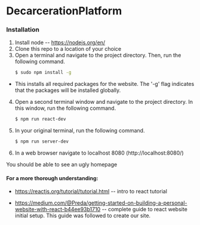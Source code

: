 # DecarcerationPlatform

### Installation

1. Install node -- https://nodejs.org/en/
2. Clone this repo to a location of your choice
3. Open a terminal and navigate to the project directory. Then, run the following command.
    ```sh
    $ sudo npm install -g
    ```
* This installs all required packages for the website. The '-g' flag indicates that the packages
will be installed globally.
4. Open a second terminal window and navigate to the project directory. In this window, run the following command.
    ```sh
    $ npm run react-dev
    ```
5. In your original terminal, run the following command.
    ```sh
    $ npm run server-dev
    ```
6. In a web browser navigate to localhost 8080 (http://localhost:8080/)

You should be able to see an ugly homepage

#### For a more thorough understanding:

* https://reactjs.org/tutorial/tutorial.html -- intro to react tutorial

* https://medium.com/@Preda/getting-started-on-building-a-personal-website-with-react-b44ee93b1710 -- complete guide to react website initial setup. This guide was followed to create our site.





